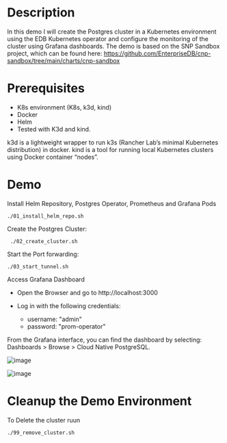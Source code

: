 # Description
In this demo I will create the Postgres cluster in a Kubernetes environment using the EDB Kubernetes operator and configure the monitoring of the cluster using Grafana dashboards.  The demo is based on the SNP Sandbox project, which can be found here: https://github.com/EnterpriseDB/cnp-sandbox/tree/main/charts/cnp-sandbox

# Prerequisites
- K8s environment (K8s, k3d, kind)
- Docker
- Helm
- Tested with K3d and kind.

k3d is a lightweight wrapper to run k3s (Rancher Lab’s minimal Kubernetes distribution) in docker.
kind is a tool for running local Kubernetes clusters using Docker container “nodes”.

# Demo

Install Helm Repository, Postgres Operator, Prometheus and Grafana Pods

```
./01_install_helm_repo.sh
```

Create the Postgres Cluster:

```
 ./02_create_cluster.sh
```

Start the Port forwarding:

```
./03_start_tunnel.sh
```

Access Grafana Dashboard 

- Open the Browser and go to http://localhost:3000
- Log in with the following credentials:

	- username: "admin"
	- password: "prom-operator"

From the Grafana interface, you can find the dashboard by selecting: Dashboards > Browse > Cloud Native PostgreSQL.

![image](https://user-images.githubusercontent.com/70379260/173578276-d42436e3-7e01-438a-948f-d8f0c7f10ec9.png)

![image](https://user-images.githubusercontent.com/70379260/173578317-e1672572-345b-44a9-9a8b-0f44dcc0892f.png)

# Cleanup the Demo Environment
To Delete the cluster ruun
```
./99_remove_cluster.sh
```
